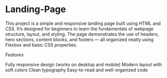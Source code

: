 # Landing-Page

This project is a simple and responsive landing page built using HTML and CSS.
It’s designed for beginners to learn the fundamentals of webpage structure, layout, and styling.
The page demonstrates the use of headers, hero sections, content blocks, and footers — all organized neatly using Flexbox and basic CSS properties.

*Features*

Fully responsive design (works on desktop and mobile)
Modern layout with soft colors
Clean typography
Easy-to-read and well-organized code
